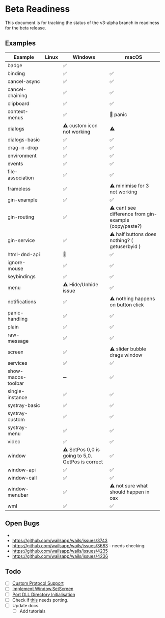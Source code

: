 # Beta Readiness

This document is for tracking the status of the v3-alpha branch in readiness for the beta release.

## Examples

| Example            | Linux | Windows                                          | macOS                                                 |
|--------------------|-------|--------------------------------------------------|-------------------------------------------------------|
| badge              |       | ✅                                                |                                                       |
| binding            |       | ✅                                                | ✅                                                     |
| cancel-async       |       | ✅                                                | ✅                                                     |
| cancel-chaining    |       | ✅                                                | ✅                                                     |
| clipboard          |       | ✅                                                | ✅                                                     |
| context-menus      |       | ✅                                                | 🚫 panic                                              |
| dialogs            |       | ⚠️ custom icon not working                       | ⚠️                                                    |
| dialogs-basic      |       | ✅                                                | ✅                                                     |
| drag-n-drop        |       | ✅                                                | ✅                                                     |
| environment        |       | ✅                                                | ✅                                                     |
| events             |       | ✅                                                | ✅                                                     |
| file-association   |       | ✅                                                | ✅                                                     |
| frameless          |       | ✅                                                | ⚠️ minimise for 3 not working                         |
| gin-example        |       | ✅                                                | ✅                                                     |
| gin-routing        |       | ✅                                                | ⚠️ cant see difference from gin-example (copy/paste?) |
| gin-service        |       | ✅                                                | ⚠️ half buttons does nothing? ( getuserbyid )         |
| html-dnd-api       |       | 🚫                                               | ✅                                                     |
| ignore-mouse       |       | ✅                                                | ✅                                                     |
| keybindings        |       | ✅                                                | ✅                                                     |
| menu               |       | ⚠️ Hide/Unhide issue                             | ✅                                                     |
| notifications      |       | ✅                                                | ⚠️ nothing happens on button click                    |
| panic-handling     |       | ✅                                                | ✅                                                     |
| plain              |       | ✅                                                | ✅                                                     |
| raw-message        |       | ✅                                                | ✅                                                     |
| screen             |       | ✅                                                | ⚠️ slider bubble drags window                         |
| services           |       | ✅                                                | ✅                                                     |
| show-macos-toolbar |       | ➖                                                | ✅                                                     |
| single-instance    |       | ✅                                                | ✅                                                     |
| systray-basic      |       | ✅                                                | ✅                                                     |
| systray-custom     |       | ✅                                                | ✅                                                     |
| systray-menu       |       | ✅                                                | ✅                                                     |
| video              |       | ✅                                                | ✅                                                     |
| window             |       | ⚠️ SetPos 0,0 is going to 5,0. GetPos is correct | ✅                                                     |
| window-api         |       | ✅                                                | ✅                                                     |
| window-call        |       | ✅                                                | ✅                                                     |
| window-menubar     |       | ✅                                                | ⚠️ not sure what should happen in osx                 |
| wml                |       | ✅                                                | ✅                                                     |

## Open Bugs
- 
- https://github.com/wailsapp/wails/issues/3743
- https://github.com/wailsapp/wails/issues/3683 - needs checking
- https://github.com/wailsapp/wails/issues/4235
- https://github.com/wailsapp/wails/issues/4236

## Todo

- [ ] [Custom Protocol Support](https://github.com/wailsapp/wails/issues/4026)
- [ ] [Implement Window.SetScreen](https://github.com/wailsapp/wails/issues/4000)
- [ ] [Port DLL Directory Initialisation](https://github.com/wailsapp/wails/pull/4207)
- [ ] Check if [this](https://github.com/wailsapp/wails/pull/4047#issuecomment-2814676117) needs porting.
- [ ] Update docs
  - [ ] Add tutorials
